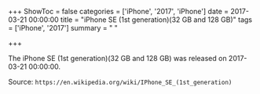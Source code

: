 +++
ShowToc = false
categories = ['iPhone', '2017', 'iPhone']
date = 2017-03-21 00:00:00
title = "iPhone SE (1st generation)(32 GB and 128 GB)"
tags = ['iPhone', '2017']
summary = " "

+++

The iPhone SE (1st generation)(32 GB and 128 GB) was released on 2017-03-21 00:00:00.

Source: `https://en.wikipedia.org/wiki/IPhone_SE_(1st_generation)`


